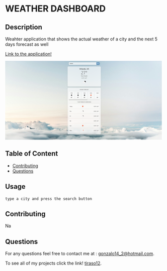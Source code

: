 
# WEATHER DASHBOARD
 
## Description
    
Weahter application that shows the actual weather of a city and the next 5 days forecast as well

[Link to the application!](https://tiraso12.github.io/Whats-the-weather-/)

![](./assets/images/screenshotApp.png)

 
## Table of Content
- [Contributing](#contributing)
- [Questions](#questions)
 
 
## Usage
 ```   
type a city and press the search button
```
   
## Contributing

Na
  
    
## Questions

For any questions feel free to contact me at : [gonzalo14_2@hotmail.com](mailto:gonzalo14_2@hotmail.com).

To see all of my projects click the link! [tiraso12](http://github.com/tiraso12).
    